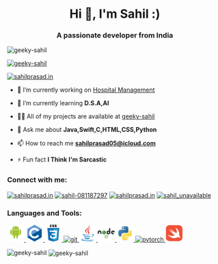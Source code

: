 <h1 align="center">Hi 👋, I'm Sahil :)</h1>
<h3 align="center">A passionate developer from India</h3>

<p align="left"> <img src="https://komarev.com/ghpvc/?username=geeky-sahil&label=Profile%20views&color=0e75b6&style=flat" alt="geeky-sahil" /> </p>

<p align="left"> <a href="https://github.com/ryo-ma/github-profile-trophy"><img src="https://github-profile-trophy.vercel.app/?username=geeky-sahil" alt="geeky-sahil" /></a> </p>

<p align="left"> <a href="https://twitter.com/sahilprasad.in" target="blank"><img src="https://img.shields.io/twitter/follow/sahilprasad.in?logo=twitter&style=for-the-badge" alt="sahilprasad.in" /></a> </p>

- 🔭 I’m currently working on [Hospital Management](https://github.com/geeky-sahil/HospitalCheck)

- 🌱 I’m currently learning **D.S.A,AI**

- 👨‍💻 All of my projects are available at [geeky-sahil](geeky-sahil)

- 💬 Ask me about **Java,Swift,C,HTML,CSS,Python**

- 📫 How to reach me **sahilprasad05@icloud.com**

- ⚡ Fun fact **I Think I'm Sarcastic**

<h3 align="left">Connect with me:</h3>
<p align="left">
<a href="https://twitter.com/sahilprasad.in" target="blank"><img align="center" src="https://raw.githubusercontent.com/rahuldkjain/github-profile-readme-generator/master/src/images/icons/Social/twitter.svg" alt="sahilprasad.in" height="30" width="40" /></a>
<a href="https://linkedin.com/in/sahil-081187297" target="blank"><img align="center" src="https://raw.githubusercontent.com/rahuldkjain/github-profile-readme-generator/master/src/images/icons/Social/linked-in-alt.svg" alt="sahil-081187297" height="30" width="40" /></a>
<a href="https://instagram.com/sahilprasad.in" target="blank"><img align="center" src="https://raw.githubusercontent.com/rahuldkjain/github-profile-readme-generator/master/src/images/icons/Social/instagram.svg" alt="sahilprasad.in" height="30" width="40" /></a>
<a href="https://www.leetcode.com/sahil_unavailable" target="blank"><img align="center" src="https://raw.githubusercontent.com/rahuldkjain/github-profile-readme-generator/master/src/images/icons/Social/leet-code.svg" alt="sahil_unavailable" height="30" width="40" /></a>
</p>

<h3 align="left">Languages and Tools:</h3>
<p align="left"> <a href="https://developer.android.com" target="_blank" rel="noreferrer"> <img src="https://raw.githubusercontent.com/devicons/devicon/master/icons/android/android-original-wordmark.svg" alt="android" width="40" height="40"/> </a> <a href="https://www.cprogramming.com/" target="_blank" rel="noreferrer"> <img src="https://raw.githubusercontent.com/devicons/devicon/master/icons/c/c-original.svg" alt="c" width="40" height="40"/> </a> <a href="https://www.w3schools.com/css/" target="_blank" rel="noreferrer"> <img src="https://raw.githubusercontent.com/devicons/devicon/master/icons/css3/css3-original-wordmark.svg" alt="css3" width="40" height="40"/> </a> <a href="https://git-scm.com/" target="_blank" rel="noreferrer"> <img src="https://www.vectorlogo.zone/logos/git-scm/git-scm-icon.svg" alt="git" width="40" height="40"/> </a> <a href="https://www.java.com" target="_blank" rel="noreferrer"> <img src="https://raw.githubusercontent.com/devicons/devicon/master/icons/java/java-original.svg" alt="java" width="40" height="40"/> </a> <a href="https://nodejs.org" target="_blank" rel="noreferrer"> <img src="https://raw.githubusercontent.com/devicons/devicon/master/icons/nodejs/nodejs-original-wordmark.svg" alt="nodejs" width="40" height="40"/> </a> <a href="https://www.python.org" target="_blank" rel="noreferrer"> <img src="https://raw.githubusercontent.com/devicons/devicon/master/icons/python/python-original.svg" alt="python" width="40" height="40"/> </a> <a href="https://pytorch.org/" target="_blank" rel="noreferrer"> <img src="https://www.vectorlogo.zone/logos/pytorch/pytorch-icon.svg" alt="pytorch" width="40" height="40"/> </a> <a href="https://developer.apple.com/swift/" target="_blank" rel="noreferrer"> <img src="https://raw.githubusercontent.com/devicons/devicon/master/icons/swift/swift-original.svg" alt="swift" width="40" height="40"/> </a> </p>

<p><img align="left" src="https://github-readme-stats.vercel.app/api/top-langs?username=geeky-sahil&show_icons=true&locale=en&layout=compact" alt="geeky-sahil" /></p>

<p>&nbsp;<img align="center" src="https://github-readme-stats.vercel.app/api?username=geeky-sahil&show_icons=true&locale=en" alt="geeky-sahil" /></p>
